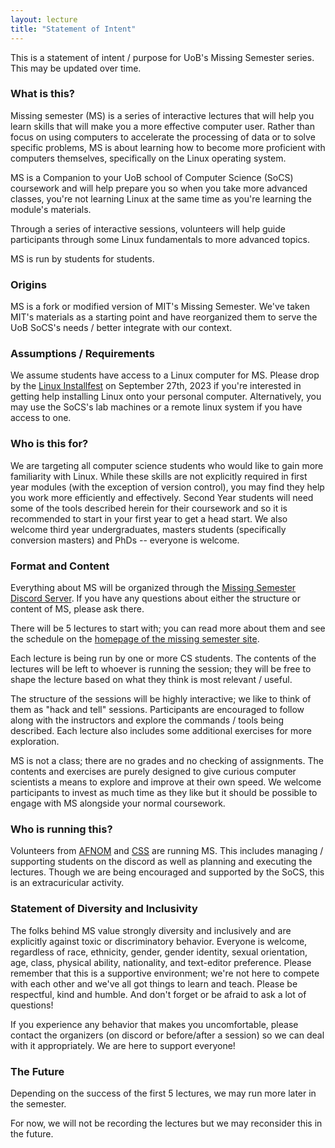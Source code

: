 ```yaml
---
layout: lecture
title: "Statement of Intent"
---
```


This is a statement of intent / purpose for UoB's Missing Semester series.  This may be updated over time.

### What is this?
Missing semester (MS) is a series of interactive lectures that will help you learn skills that will make you a more effective computer user.  Rather than focus on using computers to accelerate the processing of data or to solve specific problems, MS is about learning how to become more proficient with computers themselves, specifically on the Linux operating system.

MS is a Companion to your UoB school of Computer Science (SoCS) coursework and will help prepare you so when you take more advanced classes, you're not learning Linux at the same time as you're learning the module's materials.

Through a series of interactive sessions, volunteers will help guide participants through some Linux fundamentals to more advanced topics.

MS is run by students for students.

### Origins
MS is a fork or modified version of MIT's Missing Semester.  We've taken MIT's materials as a starting point and have reorganized them to serve the UoB SoCS's needs / better integrate with our context.

### Assumptions / Requirements
We assume students have access to a Linux computer for MS.  Please drop by the [Linux Installfest](https://linux.afnom.net) on September 27th, 2023 if you're interested in getting help installing Linux onto your personal computer.  Alternatively, you may use the SoCS's lab machines or a remote linux system if you have access to one.

### Who is this for?
We are targeting all computer science students who would like to gain more familiarity with Linux.  While these skills are not explicitly required in first year modules (with the exception of version control), you may find they help you work more efficiently and effectively.  Second Year students will need some of the tools described herein for their coursework and so it is recommended to start in your first year to get a head start.  We also welcome third year undergraduates, masters students (specifically conversion masters) and PhDs -- everyone is welcome.

### Format and Content
Everything about MS will be organized through the [Missing Semester Discord Server](https://discord.gg/jCWRjjA9gw).  If you have any questions about either the structure or content of MS, please ask there.

There will be 5 lectures to start with; you can read more about them and see the schedule on the [homepage of the missing semester site](https://missingsemester.afnom.net).

Each lecture is being run by one or more CS students.  The contents of the lectures will be left to whoever is running the session; they will be free to shape the lecture based on what they think is most relevant / useful.

The structure of the sessions will be highly interactive; we like to think of them as "hack and tell" sessions.  Participants are encouraged to follow along with the instructors and explore the commands / tools being described.  Each lecture also includes some additional exercises for more exploration.

MS is not a class; there are no grades and no checking of assignments.  The contents and exercises are purely designed to give curious computer scientists a means to explore and improve at their own speed.  We welcome participants to invest as much time as they like but it should be possible to engage with MS alongside your normal coursework.

### Who is running this?
Volunteers from [AFNOM](https://afnom.net) and [CSS](https://https://cssbham.com/) are running MS.  This includes managing / supporting students on the discord as well as planning and executing the lectures.  Though we are being encouraged and supported by the SoCS, this is an extracuricular activity.

### Statement of Diversity and Inclusivity
The folks behind MS value strongly diversity and inclusively and are explicitly against toxic or discriminatory behavior.  Everyone is welcome, regardless of race, ethnicity, gender, gender identity, sexual orientation, age, class, physical ability, nationality, and text-editor preference.  Please remember that this is a supportive environment; we're not here to compete with each other and we've all got things to learn and teach.  Please be respectful, kind and humble.  And don't forget or be afraid to ask a lot of questions!

If you experience any behavior that makes you uncomfortable, please contact the organizers (on discord or before/after a session) so we can deal with it appropriately.  We are here to support everyone!

### The Future
Depending on the success of the first 5 lectures, we may run more later in the semester.

For now, we will not be recording the lectures but we may reconsider this in the future.

